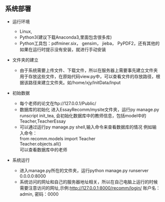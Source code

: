 ## 系统部署

+ 运行环境
    + Linux,
	+ Python3(建议下载Anaconda3,里面包含很多库)
	+ Python工具包：pdfminer.six， gensim， jieba， PyPDF2，还有其他的如果在运行时提示没有安装，就进行手动安装

+ 文件夹的建立
    + 由于系统需要上传文件、下载文件，所以在服务器上需要事先建立文件夹用于存放这些文件，在原始代码view.py中，可以查看文件的存放路径，根据该路径来建立文件夹。如/home/xjy/InitData/Input

+ 初始数据
    + 每个老师的论文在ftp://127.0.0.1/Public/
    + 数据库的初始化
      进入EssayRecomm/mysite文件夹，运行py manage.py runscript init_tea, 会初始化数据库中的教师信息，包括model中的Teacher,TeacherEssay
    + 可以通过运行py manage.py shell,输入命令来查看数据库的情况
      例如输入命令：<br>
      from recomm.models import Teacher<br>
      Teacher.objects.all()<br>
      可以查看数据库中的老师
    

+ 系统运行
   + 进入manage.py所在的文件夹，运行python manage.py runserver 0.0.0.0:8000
   + 系统访问的网址和自己的服务器地址相关，所以在自己电脑上运行的时候需要注意访问的网址,示例:http://127.0.0.1:8000/recomm/login/ 账户名：admin, 密码：0000
